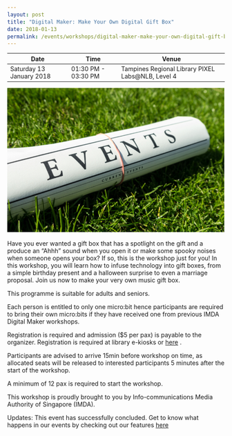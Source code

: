 ```yaml
---
layout: post
title: "Digital Maker: Make Your Own Digital Gift Box"
date: 2018-01-13
permalink: /events/workshops/digital-maker-make-your-own-digital-gift-box2
---
```


| Date | Time | Venue |
|--------|---|---|
| Saturday 13 January 2018 | 01:30 PM - 03:30 PM | Tampines Regional Library PIXEL Labs@NLB, Level 4 |

![hi](/images/events/generic-event-image.jpg)

Have you ever wanted a gift box that has a spotlight on the gift and a produce an “Ahhh” sound when you open it or make some spooky noises when someone opens your box? If so, this is the workshop just for you! In this workshop, you will learn how to infuse technology into gift boxes, from a simple birthday present and a halloween surprise to even a marriage proposal. Join us now to make your very own music gift box.
 
This programme is suitable for adults and seniors.

Each person is entitled to only one micro:bit hence participants are required to bring their own micro:bits if they have received one from previous IMDA Digital Maker workshops.

Registration is required and admission ($5 per pax) is payable to the organizer. Registration is required at library e-kiosks or <a href="https://www.nlb.gov.sg/golibrary2/e/digital-maker-make-your-own-digital-gift-box-27752449" target="_blank">here</a> .

Participants are advised to arrive 15min before workshop on time, as allocated seats will be released to interested participants 5 minutes after the start of the workshop.

 

A minimum of 12 pax is required to start the workshop.

This workshop is proudly brought to you by Info-communications
Media Authority of Singapore (IMDA).

Updates: This event has successfully concluded. Get to know what happens in our events by checking out our features <a href="" target="_blank">here</a>


